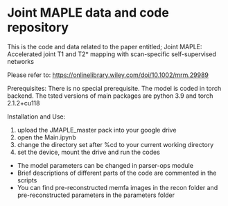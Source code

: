 # Joint MAPLE data and code repository
This is the code and data related to the paper entitled; Joint MAPLE: Accelerated joint T1 and T2* mapping with scan-specific self-supervised networks 

Please refer to: https://onlinelibrary.wiley.com/doi/10.1002/mrm.29989

Prerequisites: 
There is no special prerequisite. The model is coded in torch backend. The tsted versions of main packages are python 3.9 and torch 2.1.2+cu118     

Installation and Use:
1. upload the JMAPLE_master pack into your google drive
2. open the Main.ipynb
3. change the directory set after %cd to your current working directory
4. set the device, mount the drive and run the codes
- The model parameters can be changed in parser-ops module
- Brief descriptions of different parts of the code are commented in the scripts
- You can find pre-reconstructed memfa images in the recon folder and pre-reconstructed parameters in the parameters folder
  
 
